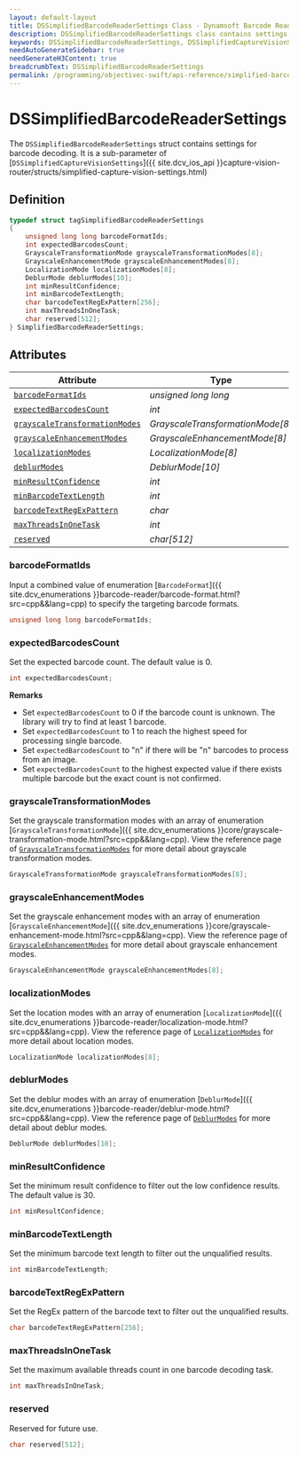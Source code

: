 ```yaml
---
layout: default-layout
title: DSSimplifiedBarcodeReaderSettings Class - Dynamsoft Barcode Reader iOS Edition
description: DSSimplifiedBarcodeReaderSettings class contains settings for barcode decoding. It is a sub-parameter of DSSimplifiedCaptureVisionSettings
keywords: DSSimplifiedBarcodeReaderSettings, DSSimplifiedCaptureVisionSettings, inverted barcode, Deblur, localization, expected barcodes count, barcode format, confidence, RegEx pattern
needAutoGenerateSidebar: true
needGenerateH3Content: true
breadcrumbText: DSSimplifiedBarcodeReaderSettings
permalink: /programming/objectivec-swift/api-reference/simplified-barcode-reader-settings.html
---
```


# DSSimplifiedBarcodeReaderSettings

The `DSSimplifiedBarcodeReaderSettings` struct contains settings for barcode decoding. It is a sub-parameter of [`DSSimplifiedCaptureVisionSettings`]({{ site.dcv_ios_api }}capture-vision-router/structs/simplified-capture-vision-settings.html)

## Definition

```cpp
typedef struct tagSimplifiedBarcodeReaderSettings
{
    unsigned long long barcodeFormatIds;
    int expectedBarcodesCount;
    GrayscaleTransformationMode grayscaleTransformationModes[8];
    GrayscaleEnhancementMode grayscaleEnhancementModes[8];
    LocalizationMode localizationModes[8];
    DeblurMode deblurModes[10];
    int minResultConfidence;
    int minBarcodeTextLength;
    char barcodeTextRegExPattern[256];
    int maxThreadsInOneTask;
    char reserved[512];
} SimplifiedBarcodeReaderSettings;
```

## Attributes

| Attribute | Type |
| --------- | ---- |
| [`barcodeFormatIds`](#barcodeformatids) | *unsigned long long* |
| [`expectedBarcodesCount`](#expectedbarcodescount) | *int* |
| [`grayscaleTransformationModes`](#grayscaletransformationmodes) | *GrayscaleTransformationMode[8]* |
| [`grayscaleEnhancementModes`](#grayscaleenhancementmodes) | *GrayscaleEnhancementMode[8]* |
| [`localizationModes`](#localizationmodes) | *LocalizationMode[8]* |
| [`deblurModes`](#deblurmodes) | *DeblurMode[10]* |
| [`minResultConfidence`](#minresultconfidence) | *int* |
| [`minBarcodeTextLength`](#minbarcodetextlength) | *int* |
| [`barcodeTextRegExPattern`](#barcodetextregexpattern) | *char* |
| [`maxThreadsInOneTask`](#maxthreadsinonetask) | *int* |
| [`reserved`](#reserved) | *char[512]* |

### barcodeFormatIds

Input a combined value of enumeration [`BarcodeFormat`]({{ site.dcv_enumerations }}barcode-reader/barcode-format.html?src=cpp&&lang=cpp) to specify the targeting barcode formats.

```cpp
unsigned long long barcodeFormatIds;
```

### expectedBarcodesCount

Set the expected barcode count. The default value is 0.

```cpp
int expectedBarcodesCount;
```

**Remarks**

* Set `expectedBarcodesCount` to 0 if the barcode count is unknown. The library will try to find at least 1 barcode.
* Set `expectedBarcodesCount` to 1 to reach the highest speed for processing single barcode.
* Set `expectedBarcodesCount` to "n" if there will be "n" barcodes to process from an image.
* Set `expectedBarcodesCount` to the highest expected value if there exists multiple barcode but the exact count is not confirmed.

### grayscaleTransformationModes

Set the grayscale transformation modes with an array of enumeration [`GrayscaleTransformationMode`]({{ site.dcv_enumerations }}core/grayscale-transformation-mode.html?src=cpp&&lang=cpp). View the reference page of <a href="{{ site.dcv_parameters_reference }}image-parameter/grayscale-transformation-modes.html?product=dbr&repoType=core" target="_blank">`GrayscaleTransformationModes`</a> for more detail about grayscale transformation modes.

```cpp
GrayscaleTransformationMode grayscaleTransformationModes[8];
```

### grayscaleEnhancementModes

Set the grayscale enhancement modes with an array of enumeration [`GrayscaleEnhancementMode`]({{ site.dcv_enumerations }}core/grayscale-enhancement-mode.html?src=cpp&&lang=cpp). View the reference page of <a href="{{ site.dcv_parameters_reference }}image-parameter/grayscale-enhancement-modes.html?product=dbr&repoType=core" target="_blank">`GrayscaleEnhancementModes`</a> for more detail about grayscale enhancement modes.

```cpp
GrayscaleEnhancementMode grayscaleEnhancementModes[8];
```

### localizationModes

Set the location modes with an array of enumeration [`LocalizationMode`]({{ site.dcv_enumerations }}barcode-reader/localization-mode.html?src=cpp&&lang=cpp). View the reference page of <a href="{{ site.dcv_parameters_reference }}barcode-reader-task-settings/localization-modes.html?product=dbr&repoType=core" target="_blank">`LocalizationModes`</a> for more detail about location modes.

```cpp
LocalizationMode localizationModes[8];
```

### deblurModes

Set the deblur modes with an array of enumeration [`DeblurMode`]({{ site.dcv_enumerations }}barcode-reader/deblur-mode.html?src=cpp&&lang=cpp). View the reference page of <a href="{{ site.dcv_parameters_reference }}barcode-reader-task-settings/deblur-modes.html?product=dbr&repoType=core" target="_blank">`DeblurModes`</a> for more detail about deblur modes.

```cpp
DeblurMode deblurModes[10];
```

### minResultConfidence

Set the minimum result confidence to filter out the low confidence results. The default value is 30.

```cpp
int minResultConfidence;
```

### minBarcodeTextLength

Set the minimum barcode text length to filter out the unqualified results.

```cpp
int minBarcodeTextLength;
```

### barcodeTextRegExPattern

Set the RegEx pattern of the barcode text to filter out the unqualified results.

```cpp
char barcodeTextRegExPattern[256];
```

### maxThreadsInOneTask

Set the maximum available threads count in one barcode decoding task.

```cpp
int maxThreadsInOneTask;
```

### reserved

Reserved for future use.

```cpp
char reserved[512];
```
